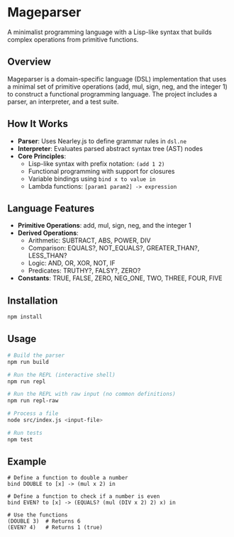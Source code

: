 # Mageparser

A minimalist programming language with a Lisp-like syntax that builds complex operations from primitive functions.

## Overview

Mageparser is a domain-specific language (DSL) implementation that uses a minimal set of primitive operations (add, mul, sign, neg, and the integer 1) to construct a functional programming language. The project includes a parser, an interpreter, and a test suite.

## How It Works

- **Parser**: Uses Nearley.js to define grammar rules in `dsl.ne`
- **Interpreter**: Evaluates parsed abstract syntax tree (AST) nodes
- **Core Principles**: 
  - Lisp-like syntax with prefix notation: `(add 1 2)`
  - Functional programming with support for closures
  - Variable bindings using `bind x to value in`
  - Lambda functions: `[param1 param2] -> expression`

## Language Features

- **Primitive Operations**: add, mul, sign, neg, and the integer 1
- **Derived Operations**: 
  - Arithmetic: SUBTRACT, ABS, POWER, DIV
  - Comparison: EQUALS?, NOT_EQUALS?, GREATER_THAN?, LESS_THAN?
  - Logic: AND, OR, XOR, NOT, IF
  - Predicates: TRUTHY?, FALSY?, ZERO?
- **Constants**: TRUE, FALSE, ZERO, NEG_ONE, TWO, THREE, FOUR, FIVE

## Installation

```bash
npm install
```

## Usage

```bash
# Build the parser
npm run build

# Run the REPL (interactive shell)
npm run repl

# Run the REPL with raw input (no common definitions)
npm run repl-raw

# Process a file
node src/index.js <input-file>

# Run tests
npm test
```

## Example

```
# Define a function to double a number
bind DOUBLE to [x] -> (mul x 2) in

# Define a function to check if a number is even
bind EVEN? to [x] -> (EQUALS? (mul (DIV x 2) 2) x) in

# Use the functions
(DOUBLE 3)  # Returns 6
(EVEN? 4)   # Returns 1 (true)
```